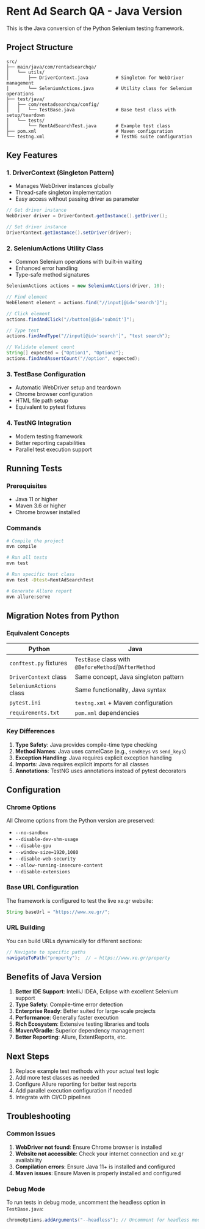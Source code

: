 # Rent Ad Search QA - Java Version

This is the Java conversion of the Python Selenium testing framework.

## Project Structure

```
src/
├── main/java/com/rentadsearchqa/
│   └── utils/
│       ├── DriverContext.java          # Singleton for WebDriver management
│       └── SeleniumActions.java        # Utility class for Selenium operations
├── test/java/
│   ├── com/rentadsearchqa/config/
│   │   └── TestBase.java               # Base test class with setup/teardown
│   └── tests/
│       └── RentAdSearchTest.java       # Example test class
├── pom.xml                             # Maven configuration
└── testng.xml                          # TestNG suite configuration
```

## Key Features

### 1. DriverContext (Singleton Pattern)
- Manages WebDriver instances globally
- Thread-safe singleton implementation
- Easy access without passing driver as parameter

```java
// Get driver instance
WebDriver driver = DriverContext.getInstance().getDriver();

// Set driver instance
DriverContext.getInstance().setDriver(driver);
```

### 2. SeleniumActions Utility Class
- Common Selenium operations with built-in waiting
- Enhanced error handling
- Type-safe method signatures

```java
SeleniumActions actions = new SeleniumActions(driver, 10);

// Find element
WebElement element = actions.find("//input[@id='search']");

// Click element
actions.findAndClick("//button[@id='submit']");

// Type text
actions.findAndType("//input[@id='search']", "test search");

// Validate element count
String[] expected = {"Option1", "Option2"};
actions.findAndAssertCount("//option", expected);
```

### 3. TestBase Configuration
- Automatic WebDriver setup and teardown
- Chrome browser configuration
- HTML file path setup
- Equivalent to pytest fixtures

### 4. TestNG Integration
- Modern testing framework
- Better reporting capabilities
- Parallel test execution support

## Running Tests

### Prerequisites
- Java 11 or higher
- Maven 3.6 or higher
- Chrome browser installed

### Commands

```bash
# Compile the project
mvn compile

# Run all tests
mvn test

# Run specific test class
mvn test -Dtest=RentAdSearchTest

# Generate Allure report
mvn allure:serve
```

## Migration Notes from Python

### Equivalent Concepts

| Python | Java |
|--------|------|
| `conftest.py` fixtures | `TestBase` class with `@BeforeMethod`/`@AfterMethod` |
| `DriverContext` class | Same concept, Java singleton pattern |
| `SeleniumActions` class | Same functionality, Java syntax |
| `pytest.ini` | `testng.xml` + Maven configuration |
| `requirements.txt` | `pom.xml` dependencies |

### Key Differences

1. **Type Safety**: Java provides compile-time type checking
2. **Method Names**: Java uses camelCase (e.g., `sendKeys` vs `send_keys`)
3. **Exception Handling**: Java requires explicit exception handling
4. **Imports**: Java requires explicit imports for all classes
5. **Annotations**: TestNG uses annotations instead of pytest decorators

## Configuration

### Chrome Options
All Chrome options from the Python version are preserved:
- `--no-sandbox`
- `--disable-dev-shm-usage`
- `--disable-gpu`
- `--window-size=1920,1080`
- `--disable-web-security`
- `--allow-running-insecure-content`
- `--disable-extensions`

### Base URL Configuration
The framework is configured to test the live xe.gr website:
```java
String baseUrl = "https://www.xe.gr/";
```

### URL Building
You can build URLs dynamically for different sections:
```java
// Navigate to specific paths
navigateToPath("property");  // → https://www.xe.gr/property
```

## Benefits of Java Version

1. **Better IDE Support**: IntelliJ IDEA, Eclipse with excellent Selenium support
2. **Type Safety**: Compile-time error detection
3. **Enterprise Ready**: Better suited for large-scale projects
4. **Performance**: Generally faster execution
5. **Rich Ecosystem**: Extensive testing libraries and tools
6. **Maven/Gradle**: Superior dependency management
7. **Better Reporting**: Allure, ExtentReports, etc.

## Next Steps

1. Replace example test methods with your actual test logic
2. Add more test classes as needed
3. Configure Allure reporting for better test reports
4. Add parallel execution configuration if needed
5. Integrate with CI/CD pipelines

## Troubleshooting

### Common Issues

1. **WebDriver not found**: Ensure Chrome browser is installed
2. **Website not accessible**: Check your internet connection and xe.gr availability
3. **Compilation errors**: Ensure Java 11+ is installed and configured
4. **Maven issues**: Ensure Maven is properly installed and configured

### Debug Mode
To run tests in debug mode, uncomment the headless option in `TestBase.java`:
```java
chromeOptions.addArguments("--headless"); // Uncomment for headless mode
```
